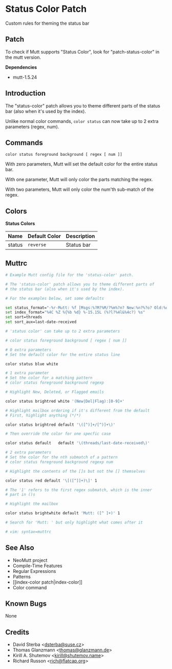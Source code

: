 Status Color Patch
==================

Custom rules for theming the status bar

Patch
-----

To check if Mutt supports "Status Color", look for "patch-status-color" in the mutt version.

**Dependencies**
-   mutt-1.5.24

Introduction
------------

The "status-color" patch allows you to theme different parts of the status bar (also when it's used by the index).

Unlike normal color commands, `color status` can now take up to 2 extra parameters (regex, num).

Commands
--------

    color status foreground background [ regex [ num ]]

With zero parameters, Mutt will set the default color for the entire status bar.

With one parameter, Mutt will only color the parts matching the regex.

With two parameters, Mutt will only color the num'th sub-match of the regex.

Colors
------

**Status Colors**

| Name   | Default Color | Description |
|:-------|:--------------|:------------|
| status | `reverse`     | Status bar  |

Muttrc
------

```bash
# Example Mutt config file for the 'status-color' patch.

# The 'status-color' patch allows you to theme different parts of
# the status bar (also when it's used by the index).

# For the examples below, set some defaults

set status_format="-%r-Mutt: %f [Msgs:%?M?%M/?%m%?n? New:%n?%?o? Old:%o?%?d? Del:%d?%?F? Flag:%F?%?t? Tag:%t?%?p? Post:%p?%?b? Inc:%b?%?l? %l?]---(%s/%S)-%>-(%P)---"
set index_format="%4C %Z %{%b %d} %-15.15L (%?l?%4l&%4c?) %s"
set sort=threads
set sort_aux=last-date-received

# 'status color' can take up to 2 extra parameters

# color status foreground background [ regex [ num ]]

# 0 extra parameters
# Set the default color for the entire status line

color status blue white

# 1 extra parameter
# Set the color for a matching pattern
# color status foreground background regexp

# Highlight New, Deleted, or Flagged emails

color status brightred white '(New|Del|Flag):[0-9]+'

# Highlight mailbox ordering if it's different from the default
# First, highlight anything (*/*)

color status brightred default '\([^)]+/[^)]+\)'

# Then override the color for one specfic case

color status default   default '\(threads/last-date-received\)'

# 2 extra parameters
# Set the color for the nth submatch of a pattern
# color status foreground background regexp num

# Highlight the contents of the []s but not the [] themselves

color status red default '\[([^]]+)\]' 1

# The '1' refers to the first regex submatch, which is the inner
# part in ()s

# Highlight the mailbox

color status brightwhite default 'Mutt: ([^ ]+)' 1

# Search for 'Mutt: ' but only highlight what comes after it

# vim: syntax=muttrc
```

See Also
--------

-   NeoMutt project
-   Compile-Time Features
-   Regular Expressions
-   Patterns
-   [[index-color patch|index-color]]
-   Color command

Known Bugs
----------

None

Credits
-------

-   David Sterba \<dsterba@suse.cz\>
-   Thomas Glanzmann \<thomas@glanzmann.de\>
-   Kirill A. Shutemov \<kirill@shutemov.name\>
-   Richard Russon \<rich@flatcap.org\>

